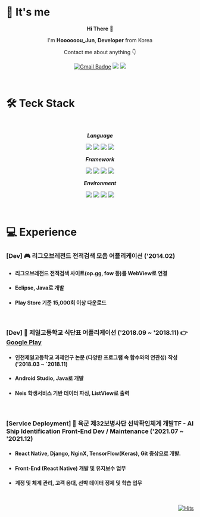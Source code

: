 

<div align=left>
  
# 🫥  It's me  

</div>

<div align=center>
  
**Hi There** 👋  
  
I'm **Hoooooou_Jun**, **Developer** from Korea
  
Contact me about anything 👇

  [![Gmail Badge](https://img.shields.io/badge/Gmail-D14836?style=flat&logo=Gmail&logoColor=white)](mailto:jipkim2@gmail.com)
  <a href="https://www.instagram.com/hoooooou_jun"><img src="https://img.shields.io/badge/Instagram-E4405F?style=flat-square&logo=Instagram&logoColor=white&link=https://www.instagram.com/hoooooou_jun"/></a>
    <a href="https://hoooooou-jun.tistory.com/"><img src="https://img.shields.io/badge/Tistory-2E313E?style=flat-square&logo=Thingiverse&logoColor=white&link=https://hoooooou-jun.tistory.com/"/></a>
  
</div>
  
  </br>
  
<div align=left>
  
# 🛠  Teck Stack
  
</div>
  
  <div align=center>
  
  </br>
  
  _**Language**_
  
  <img src="https://img.shields.io/badge/C++-00599C?style=flat-square&logo=c%2B%2B&logoColor=white"/></a>
  <img src="https://img.shields.io/badge/Python-3776AB?style=flat-square&logo=Python&logoColor=white"/></a>
  <img src="https://img.shields.io/badge/JavaScript-black?style=flat-square&logo=JavaScript&logoColor=F7DF1E"/></a>
  <img src="https://img.shields.io/badge/TypeScript-3178C6?style=flat-square&logo=TypeScript&logoColor=white"/></a>
  
  _**Framework**_
  
  <img src="https://img.shields.io/badge/Node.js-339933?style=flat-square&logo=Node.js&logoColor=white"/></a>
  <img src="https://img.shields.io/badge/Express-black?style=flat-square&logo=Express&logoColor=white"/></a>
  <img src="https://img.shields.io/badge/React Native-20232a?style=flat-square&logo=React&logoColor=61DAFB"/></a>
  <img src="https://img.shields.io/badge/Redux-764ABC?style=flat-square&logo=Redux&logoColor=white"/></a>
  
  _**Environment**_
  
  <img src="https://img.shields.io/badge/Android Studio-3DDC84?style=flat-square&logo=Android Studio&logoColor=white"/></a>
  <img src="https://img.shields.io/badge/Git-F05032?style=flat-square&logo=Git&logoColor=white"/></a>
  <img src="https://img.shields.io/badge/Expo-000020?style=flat-square&logo=Expo&logoColor=white"/></a>
  <img src="https://img.shields.io/badge/MongoDB-47A248?style=flat-square&logo=MongoDB&logoColor=white"/></a>
  
  </br>
  
  </div>
  
<div align=left>
  
# 💻 Experience
  
</div>

### [Dev] 🎮 리그오브레전드 전적검색 모음 어플리케이션 ('2014.02)
* #### 리그오브레전드 전적검색 사이트(op.gg, fow 등)를 WebView로 연결
* #### Eclipse, Java로 개발
* #### Play Store 기준 15,000회 이상 다운로드

</br>

### [Dev] 🍔 제일고등학교 식단표 어플리케이션 ('2018.09 ~ '2018.11)  👉 [Google Play](https://play.google.com/store/apps/details?id=com.jeilmeal.azrdev&hl=es_VE)
* #### 인천제일고등학교 과제연구 논문 (다양한 프로그램 속 함수와의 연관성) 작성 ('2018.03 ~ `2018.11)
* #### Android Studio, Java로 개발
* #### Neis 학생서비스 기반 데이터 파싱, ListView로 출력

</br>

### [Service Deployment] 🚢 육군 제32보병사단 선박확인체계 개발TF - AI Ship Identification **Front-End Dev** / **Maintenance** ('2021.07 ~ '2021.12)
* #### React Native, Django, NginX, TensorFlow(Keras), Git 중삼으로 개발.
* #### Front-End (React Native) 개발 및 유지보수 업무
* #### 계정 및 체계 관리, 고객 응대, 선박 데이터 정제 및 학습 업무


</br>

<div align=right>

[![Hits](https://hits.seeyoufarm.com/api/count/incr/badge.svg?url=https%3A%2F%2Fgithub.com%2FHoooooou-Jun&count_bg=%230090FF&title_bg=%23555555&icon=&icon_color=%23FFFFFF&title=Hits&edge_flat=false)](https://hits.seeyoufarm.com)
